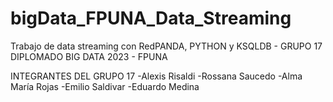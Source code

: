 # bigData_FPUNA_Data_Streaming
Trabajo de data streaming con RedPANDA, PYTHON y KSQLDB - GRUPO 17 DIPLOMADO BIG DATA 2023 - FPUNA


INTEGRANTES DEL GRUPO 17
-Alexis Risaldi
-Rossana Saucedo
-Alma María Rojas
-Emilio Saldivar
-Eduardo Medina
